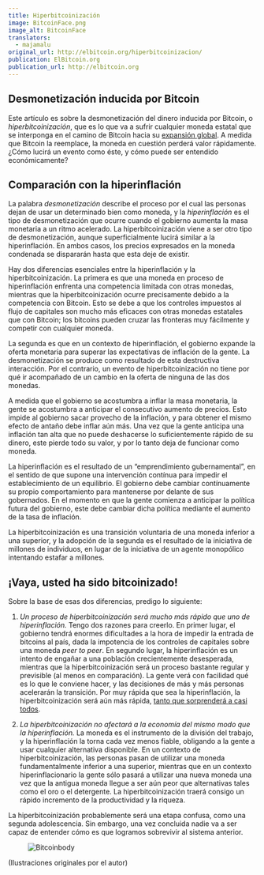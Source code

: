 ```yaml
---
title: Hiperbitcoinización
image: BitcoinFace.png
image_alt: BitcoinFace
translators:
  - majamalu
original_url: http://elbitcoin.org/hiperbitcoinizacion/
publication: ElBitcoin.org
publication_url: http://elbitcoin.org
---
```


## Desmonetización inducida por Bitcoin

Este artículo es sobre la desmonetización del dinero inducida por Bitcoin, o _hiperbitcoinización_, que es lo que va a sufrir cualquier moneda estatal que se interponga en el camino de Bitcoin hacia su [expansión global](/mempool/why-bitcoin-will-continue-to-grow). A medida que Bitcoin la reemplace, la moneda en cuestión perderá valor rápidamente. ¿Cómo lucirá un evento como éste, y cómo puede ser entendido económicamente?

## Comparación con la hiperinflación

La palabra _desmonetización_ describe el proceso por el cual las personas dejan de usar un determinado bien como moneda, y la _hiperinflación_ es el tipo de desmonetización que ocurre cuando el gobierno aumenta la masa monetaria a un ritmo acelerado. La hiperbitcoinización viene a ser otro tipo de desmonetización, aunque superficialmente lucirá similar a la hiperinflación. En ambos casos, los precios expresados en la moneda condenada se dispararán hasta que esta deje de existir.

Hay dos diferencias esenciales entre la hiperinflación y la hiperbitcoinización. La primera es que una moneda en proceso de hiperinflación enfrenta una competencia limitada con otras monedas, mientras que la hiperbitcoinización ocurre precisamente debido a la competencia con Bitcoin. Esto se debe a que los controles impuestos al flujo de capitales son mucho más eficaces con otras monedas estatales que con Bitcoin; los bitcoins pueden cruzar las fronteras muy fácilmente y competir con cualquier moneda.

La segunda es que en un contexto de hiperinflación, el gobierno expande la oferta monetaria para superar las expectativas de inflación de la gente. La desmonetización se produce como resultado de esta destructiva interacción. Por el contrario, un evento de hiperbitcoinización no tiene por qué ir acompañado de un cambio en la oferta de ninguna de las dos monedas.

A medida que el gobierno se acostumbra a inflar la masa monetaria, la gente se acostumbra a anticipar el consecutivo aumento de precios. Esto impide al gobierno sacar provecho de la inflación, y para obtener el mismo efecto de antaño debe inflar aún más. Una vez que la gente anticipa una inflación tan alta ​que no puede deshacerse lo suficientemente rápido de su dinero, este pierde todo su valor, y por lo tanto deja de funcionar como moneda.

La hiperinflación es el resultado de un “emprendimiento gubernamental”, en el sentido de que supone una intervención contínua para impedir el establecimiento de un equilibrio. El gobierno debe cambiar contínuamente su propio comportamiento para mantenerse por delante de sus gobernados. En el momento en que la gente comienza a anticipar la política futura del gobierno, este debe cambiar dicha política mediante el aumento de la tasa de inflación.

La hiperbitcoinización es una transición voluntaria de una moneda inferior a una superior, y la adopción de la segunda es el resultado de la iniciativa de millones de individuos, en lugar de la iniciativa de un agente monopólico intentando estafar a millones.

## ¡Vaya, usted ha sido bitcoinizado!

Sobre la base de esas dos diferencias, predigo lo siguiente:

1. _Un proceso de hiperbitcoinización será mucho más rápido que uno de hiperinflación._ Tengo dos razones para creerlo. En primer lugar, el gobierno tendrá enormes dificultades a la hora de impedir la entrada de bitcoins al país, dada la impotencia de los controles de capitales sobre una moneda _peer to peer_. En segundo lugar, la hiperinflación es un intento de engañar a una población crecientemente desesperada, mientras que la hiperbitcoinización será un proceso bastante regular y previsible (al menos en comparación). La gente verá con facilidad qué es lo que le conviene hacer, y las decisiones de más y más personas acelerarán la transición. Por muy rápida que sea la hiperinflación, la hiperbitcoinización será aún más rápida, [tanto que sorprenderá a casi todos](/mempool/why-bitcoin-will-continue-to-grow).

2. _La hiperbitcoinización no afectará a la economía del mismo modo que la hiperinflación._ La moneda es el instrumento de la división del trabajo, y la hiperinflación la torna cada vez menos fiable, obligando a la gente a usar cualquier alternativa disponible. En un contexto de hiperbitcoinización, las personas pasan de utilizar una moneda fundamentalmente inferior a una superior, mientras que en un contexto hiperinflacionario la gente sólo pasará a utilizar una nueva moneda una vez que la antigua moneda llegue a ser aún peor que alternativas tales como el oro o el detergente. La hiperbitcoinización traerá consigo un rápido incremento de la productividad y la riqueza.

La hiperbitcoinización probablemente será una etapa confusa, como una segunda adolescencia. Sin embargo, una vez concluida nadie va a ser capaz de entender cómo es que logramos sobrevivir al sistema anterior.

<figure>
  <img src="/static/img/mempool/hyperbitcoinization/Bitcoinbody.png" alt="Bitcoinbody" />
</figure>

<p class="text-muted text-center">
	(Ilustraciones originales por el autor)
</p>
